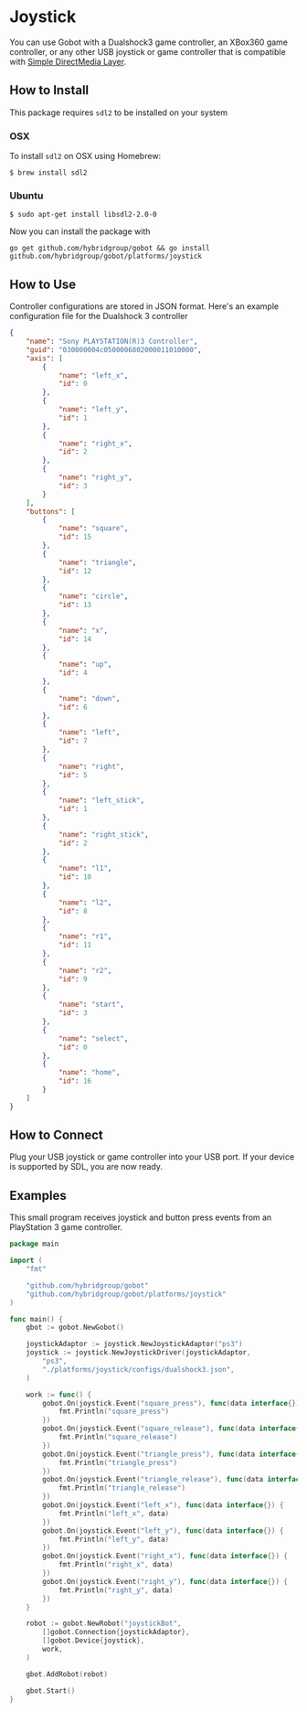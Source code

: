 # Joystick

You can use Gobot with a Dualshock3 game controller, an XBox360 game controller, or any other USB joystick or game controller that is compatible with [Simple DirectMedia Layer](http://www.libsdl.org/).

## How to Install

This package requires `sdl2` to be installed on your system

### OSX

To install `sdl2` on OSX using Homebrew:

```
$ brew install sdl2
```

### Ubuntu

```
$ sudo apt-get install libsdl2-2.0-0
```

Now you can install the package with

```
go get github.com/hybridgroup/gobot && go install github.com/hybridgroup/gobot/platforms/joystick
```

## How to Use

Controller configurations are stored in JSON format. Here's an example configuration file for the Dualshock 3 controller

```json
{
    "name": "Sony PLAYSTATION(R)3 Controller",
    "guid": "030000004c0500006802000011010000",
    "axis": [
        {
            "name": "left_x",
            "id": 0
        },
        {
            "name": "left_y",
            "id": 1
        },
        {
            "name": "right_x",
            "id": 2
        },
        {
            "name": "right_y",
            "id": 3
        }
    ],
    "buttons": [
        {
            "name": "square",
            "id": 15
        },
        {
            "name": "triangle",
            "id": 12
        },
        {
            "name": "circle",
            "id": 13
        },
        {
            "name": "x",
            "id": 14
        },
        {
            "name": "up",
            "id": 4
        },
        {
            "name": "down",
            "id": 6
        },
        {
            "name": "left",
            "id": 7
        },
        {
            "name": "right",
            "id": 5
        },
        {
            "name": "left_stick",
            "id": 1
        },
        {
            "name": "right_stick",
            "id": 2
        },
        {
            "name": "l1",
            "id": 10
        },
        {
            "name": "l2",
            "id": 8
        },
        {
            "name": "r1",
            "id": 11
        },
        {
            "name": "r2",
            "id": 9
        },
        {
            "name": "start",
            "id": 3
        },
        {
            "name": "select",
            "id": 0
        },
        {
            "name": "home",
            "id": 16
        }
    ]
}
```

## How to Connect

Plug your USB joystick or game controller into your USB port. If your device is supported by SDL, you are now ready.

## Examples

This small program receives joystick and button press events from an PlayStation 3 game controller.

```go
package main

import (
	"fmt"

	"github.com/hybridgroup/gobot"
	"github.com/hybridgroup/gobot/platforms/joystick"
)

func main() {
	gbot := gobot.NewGobot()

	joystickAdaptor := joystick.NewJoystickAdaptor("ps3")
	joystick := joystick.NewJoystickDriver(joystickAdaptor,
		"ps3",
		"./platforms/joystick/configs/dualshock3.json",
	)

	work := func() {
		gobot.On(joystick.Event("square_press"), func(data interface{}) {
			fmt.Println("square_press")
		})
		gobot.On(joystick.Event("square_release"), func(data interface{}) {
			fmt.Println("square_release")
		})
		gobot.On(joystick.Event("triangle_press"), func(data interface{}) {
			fmt.Println("triangle_press")
		})
		gobot.On(joystick.Event("triangle_release"), func(data interface{}) {
			fmt.Println("triangle_release")
		})
		gobot.On(joystick.Event("left_x"), func(data interface{}) {
			fmt.Println("left_x", data)
		})
		gobot.On(joystick.Event("left_y"), func(data interface{}) {
			fmt.Println("left_y", data)
		})
		gobot.On(joystick.Event("right_x"), func(data interface{}) {
			fmt.Println("right_x", data)
		})
		gobot.On(joystick.Event("right_y"), func(data interface{}) {
			fmt.Println("right_y", data)
		})
	}

	robot := gobot.NewRobot("joystickBot",
		[]gobot.Connection{joystickAdaptor},
		[]gobot.Device{joystick},
		work,
	)

	gbot.AddRobot(robot)

	gbot.Start()
}
```